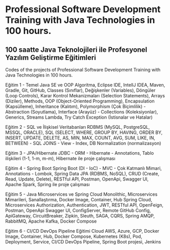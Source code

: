 # Professional Software Development Training with Java Technologies in 100 hours.
## 100 saatte Java Teknolojileri ile Profesyonel Yazılım Geliştirme Eğitimleri

Codes of the projects of Professional Software Development Training with Java Technologies in 100 hours.

Eğitim 1 - Temel Java SE ve OOP
Algoritma, Eclipse IDE, IntellJ IDEA, Maven, Gradle, Git, GitHub, Classes (Sınıflar), Değişkenler (Variables), Döngüler (Loop Controls), Karar Kontrol Mekanizmaları (Selection Statements), Arrays (Diziler), Methods, OOP (Object-Oriented Programming), Encapsulation (Kapsülleme), Inheritance (Kalıtım), Polymorphism (Çok Biçimlilik) - Abstraction (Soyutlama), Interface (Arayüz) - Collections (Koleksiyonlar), Generics, Streams Lambda, Try Catch Exception (İstisnalar ve Hatalar)

Eğitim 2 - SQL ve İlişkisel Veritabanları
RDBMS (MySQL, PostgreSQL, MSSQL, ORACLE), SQL (SELECT, WHERE, GROUP BY, HAVING, ORDER BY, INSERT, UPDATE, DELETE, AS, MIN, MAX, COUNT, AVG, SUM, LIKE, IN, BETWEEN) - SQL JOINS - View - Index, DB Normalization (normalizasyon)

Eğitim 3 - JPA/Hibernate 
JDBC - ORM - Hibernate - Annotations, Tablo ilişkileri (1-1,  1-m,  m-m), Hibernate ile proje çalışması

Eğitim 4 - Spring Boot 
Spring Boot (DI - IoC) - MVC - Çok Katmanlı Mimari, Annotations - Lombok, Spring Data JPA (RDBMS, NoSQL), CRUD (Create, Read, Update, Delete), RESTful API, Postman, OpenApi, Swagger UI, Apache Spark, Spring ile proje çalışması

Eğitim 5 - Java Microservices ve Spring Cloud 
Monolithic, Microservices Mimarileri, Sanallaştırma, Docker Image, Container, Hub Spring Cloud, Microservices Authorization, Authentication, JWT, RESTful API, OpenFeign, Postman, OpenApi Swagger UI, ConfigServer, Remote GitHub Config, ApiGateway, CircuitBreaker, Zipkin, Sleuth, SAGA, CQRS, Spring AMQP, RabbitMQ, Apache Kafka, Docker Compose

Eğitim 6 - CI/CD DevOps Pipeline Eğitimi 
Cloud AWS, Azure, GCP, Docker Image, Container, Hub, Docker Compose, Kubernetes (K8s), Pod, Deployment, Service, CI/CD DevOps Pipeline, Spring Boot projesi, Jenkins

